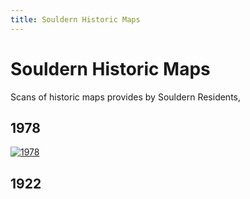 ```yaml
---
title: Souldern Historic Maps
---
```


# Souldern Historic Maps

Scans of historic maps provides by Souldern Residents,

## 1978

[![1978](https://drive.google.com/file/d/14yDO0uYnBMlTbBLX-L_fhgO6z33amh5l/view?usp=sharing)](https://drive.google.com/file/d/1xqaIbE6in1m73S-qhtXrhAK99ZFdleiS/view?usp=sharing)

## 1922
